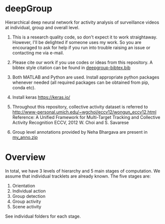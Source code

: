 # deepGroup
Hierarchical deep neural network for activity analysis of surveillance videos at individual, group and overall level.

1. This is a research quality code, so don't expect it to work straightaway. However, I'll be delighted if someone uses my work. So you are encouraged to ask for help if you run into trouble raising an issue or contacting me via e-mail.

2. Please cite our work if you use codes or ideas from this repository. A bibtex style citation can be found in [deepgroup-bibtex.bib](deepgroup-bibtex.bib)

3. Both MATLAB and Python are used. Install appropriate python packages whenever needed (all required packages can be obtained from pip, conda etc).

4. Install keras https://keras.io/

5. Throughout this repository, collective activity dataset is referred to http://www-personal.umich.edu/~wgchoi/eccv12/wongun_eccv12.html
Reference:
A Unified Framework for Multi-Target Tracking and Collective Activity Recognition
ECCV, 2012
W. Choi and S. Savarese

6. Group level annotations provided by Neha Bhargava are present in [my_anno.zip](my_anno.zip)

# Overview
In total, we have 3 levels of hierarchy and 5 main stages of computation. We assume that individual tracklets are already known. The five stages are:

1. Orientation
2. Individual action
3. Group detection
4. Group activity
5. Scene activity

See individual folders for each stage.

